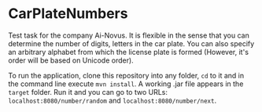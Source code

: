 # CarPlateNumbers
Test task for the company Ai-Novus. It is flexible in the sense that you can determine the number of digits, letters in the car plate. You can also specify an arbitrary alphabet from which the license plate is formed (However, it's order will be based on Unicode order).

To run the application, clone this repository into any folder, ```cd``` to it and in the command line execute ```mvn install```. A working .jar file appears in the ```target``` folder. Run it and you can go to two URLs: ```localhost:8080/number/random``` and ```localhost:8080/number/next```.

